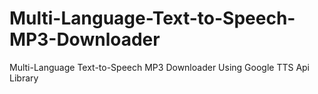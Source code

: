 # Multi-Language-Text-to-Speech-MP3-Downloader
Multi-Language Text-to-Speech MP3 Downloader Using Google TTS Api Library
